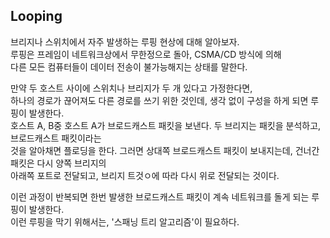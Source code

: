 ## Looping

브리지나 스위치에서 자주 발생하는 루핑 현상에 대해 알아보자.  
루핑은 프레임이 네트워크상에서 무한정으로 돌아, CSMA/CD 방식에 의해  
다른 모든 컴퓨터들이 데이터 전송이 불가능해지는 상태를 말한다.

만약 두 호스트 사이에 스위치나 브리지가 두 개 있다고 가정한다면,  
하나의 경로가 끊어져도 다른 경로를 쓰기 위한 것인데, 생각 없이 구성을 하게 되면 루핑이 발생한다.  
호스트 A, B중 호스트 A가 브로드캐스트 패킷을 보낸다. 두 브리지는 패킷을 분석하고, 브로드캐스트 패킷이라는  
것을 알아채면 플로딩을 한다. 그러면 상대쪽 브로드캐스트 패킷이 보내지는데, 건너간 패킷은 다시 양쪽 브리지의  
아래쪽 포트로 전달되고, 브리지 트것ㅇ에 따라 다시 위로 전달되는 것이다.

이런 과정이 반복되면 한번 발생한 브로드캐스트 패킷이 계속 네트워크를 돌게 되는 루핑이 발생한다.  
이런 루핑을 막기 위해서는, '스패닝 트리 알고리즘'이 필요하다.
